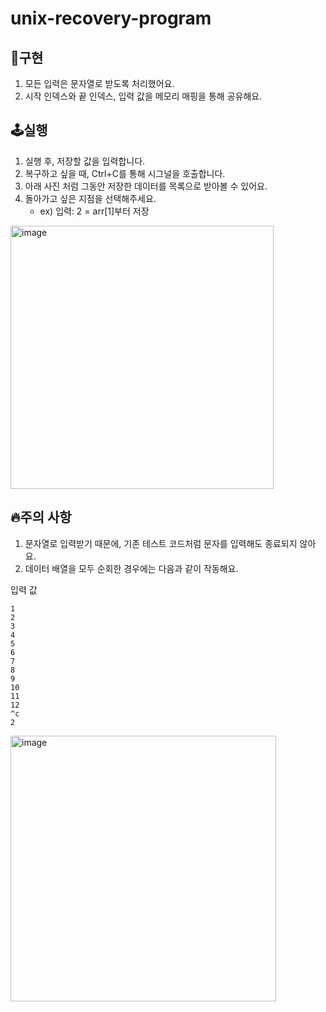 # unix-recovery-program

## 🚀구현
1. 모든 입력은 문자열로 받도록 처리했어요.
2. 시작 인덱스와 끝 인덱스, 입력 값을 메모리 매핑을 통해 공유해요.

## 🕹️실행
1. 실행 후, 저장할 값을 입력합니다.
2. 복구하고 싶을 때, Ctrl+C를 통해 시그널을 호출합니다.
3. 아래 사진 처럼 그동안 저장한 데이터를 목록으로 받아볼 수 있어요.
4. 돌아가고 싶은 지점을 선택해주세요.
   - ex) 입력: 2 = arr[1]부터 저장

<img width="421" alt="image" src="https://github.com/user-attachments/assets/9ead5d8c-bcd6-4b00-87fc-1d10a129317b">

## 🔥주의 사항
1. 문자열로 입력받기 때문에, 기존 테스트 코드처럼 문자를 입력해도 종료되지 않아요.
2. 데이터 배열을 모두 순회한 경우에는 다음과 같이 작동해요.

입력 값
```
1
2
3
4
5
6
7
8
9
10
11
12
^c
2
```

<img width="425" alt="image" src="https://github.com/user-attachments/assets/fc9e772a-af3e-4543-9370-19fda7ec3024">
